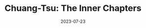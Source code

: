 ---
title: "Chuang-Tsu: The Inner Chapters"
authors:
    - "Gia-Fu Feng"
    - "Jane English"
date: 2023-07-23
star_rating: 5
books/tags:
    - "philosophy"
---